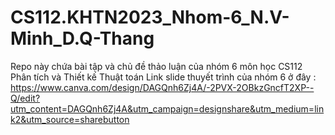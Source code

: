 # CS112.KHTN2023_Nhom-6_N.V-Minh_D.Q-Thang
Repo này chứa bài tập và chủ đề thảo luận của nhóm 6 môn học CS112 Phân tích và Thiết kế Thuật toán
Link slide thuyết trình của nhóm 6 ở đây : https://www.canva.com/design/DAGQnh6Zj4A/-2PVX-2OBkzGncfT2XP--Q/edit?utm_content=DAGQnh6Zj4A&utm_campaign=designshare&utm_medium=link2&utm_source=sharebutton
